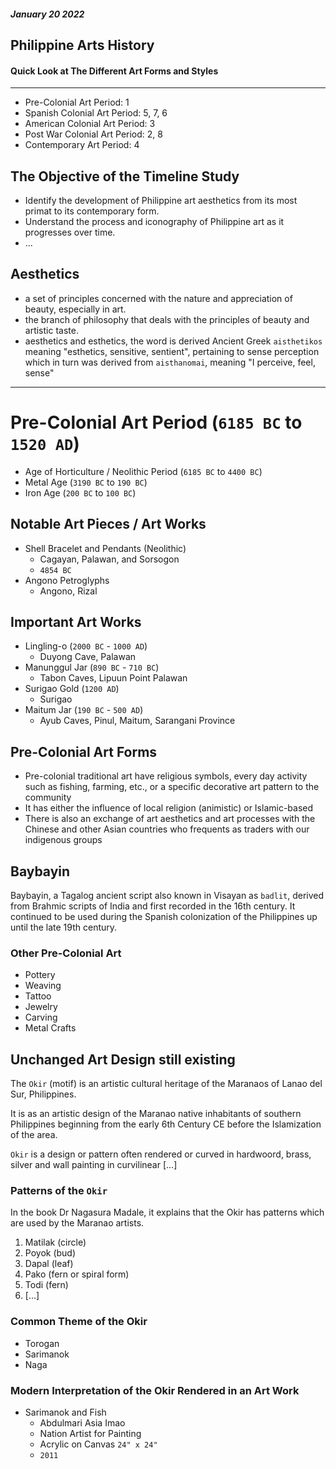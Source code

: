 ##### January 20 2022
## Philippine Arts History
#### Quick Look at The Different Art Forms and Styles
---

- Pre-Colonial Art Period: 1
- Spanish Colonial Art Period: 5, 7, 6
- American Colonial Art Period: 3
- Post War Colonial Art Period: 2, 8
- Contemporary Art Period: 4

## The Objective of the Timeline Study
- Identify the development of Philippine art aesthetics from its most primat to its contemporary form.
- Understand the process and iconography of Philippine art as it progresses over time.
- ...

## Aesthetics
- a set of principles concerned with the nature and appreciation of beauty, especially in art.
- the branch of philosophy that deals with the principles of beauty and artistic taste.
- aesthetics and esthetics, the word is derived Ancient Greek `aisthetikos` meaning "esthetics, sensitive, sentient", pertaining to sense perception which in turn was derived from `aisthanomai`, meaning "I perceive, feel, sense"

---

# Pre-Colonial Art Period (`6185 BC` to `1520 AD`)
- Age of Horticulture / Neolithic Period (`6185 BC` to `4400 BC`)
- Metal Age (`3190 BC` to `190 BC`)
- Iron Age (`200 BC` to `100 BC`)

## Notable Art Pieces / Art Works
- Shell Bracelet and Pendants (Neolithic)
	- Cagayan, Palawan, and Sorsogon
	- `4854 BC`
- Angono Petroglyphs
	- Angono, Rizal

## Important Art Works
- Lingling-o (`2000 BC` - `1000 AD`)
	- Duyong Cave, Palawan
- Manunggul Jar (`890 BC` - `710 BC`)
	- Tabon Caves, Lipuun Point Palawan
- Surigao Gold (`1200 AD`)
	- Surigao
- Maitum Jar (`190 BC` - `500 AD`)
	- Ayub Caves, Pinul, Maitum, Sarangani Province
	
## Pre-Colonial Art Forms
- Pre-colonial traditional art have religious symbols, every day activity such as fishing, farming, etc., or a specific decorative art pattern to the community
- It has either the influence of local religion (animistic) or Islamic-based
- There is also an exchange of art aesthetics and art processes with the Chinese and other Asian countries who frequents as traders with our indigenous groups

## Baybayin
Baybayin, a Tagalog ancient script also known in Visayan as `badlit`, derived from Brahmic scripts of India and first recorded in the 16th century. It continued to be used during the Spanish colonization of the Philippines up until the late 19th century.

### Other Pre-Colonial Art
- Pottery
- Weaving
- Tattoo
- Jewelry
- Carving
- Metal Crafts

## Unchanged Art Design still existing

The `Okir` (motif) is an artistic cultural heritage of the Maranaos of Lanao del Sur, Philippines.

It is as an artistic design of the Maranao native inhabitants of southern Philippines beginning from the early 6th Century CE before the Islamization of the area.

`Okir` is a design or pattern often rendered or curved in hardwoord, brass, silver and wall painting in curvilinear [...]

### Patterns of the `Okir`
In the book Dr Nagasura Madale, it explains that the Okir has patterns which are used by the Maranao artists.
1. Matilak (circle)
2. Poyok (bud)
3. Dapal (leaf)
4. Pako (fern or spiral form)
5. Todi (fern)
6. [...]

### Common Theme of the Okir
- Torogan
- Sarimanok
- Naga

### Modern Interpretation of the Okir Rendered in an Art Work
- Sarimanok and Fish
	- Abdulmari Asia Imao
	- Nation Artist for Painting
	- Acrylic on Canvas `24" x 24"`
	- `2011`
